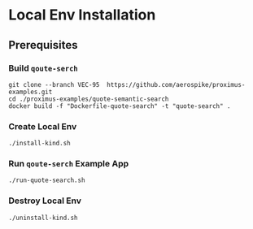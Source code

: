 # Local Env Installation
## Prerequisites
### Build `qoute-serch`
```shell
git clone --branch VEC-95  https://github.com/aerospike/proximus-examples.git
cd ./proximus-examples/quote-semantic-search
docker build -f "Dockerfile-quote-search" -t "quote-search" .

```
### Create Local Env
```shell
./install-kind.sh
```

### Run `qoute-serch` Example App
```shell
./run-quote-search.sh
```

### Destroy Local Env
```shell
./uninstall-kind.sh
```
